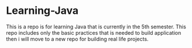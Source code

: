 # Learning-Java
This is a repo is for learning Java that is currently in the 5th semester. This repo includes only the basic practices that is needed to build application then i will move to a new repo for building real life projects.
